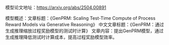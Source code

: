 模型论文地址：https://arxiv.org/abs/2504.00891

模型概述：文章标题：《GenPRM: Scaling Test-Time Compute of Process Reward Models via Generative Reasoning》
中文文章标题：《GenPRM：通过生成推理缩放过程奖励模型的测试时计算》
文章内容：提出GenPRM模型，通过生成推理降低测试时计算成本，提高过程奖励模型效率。
